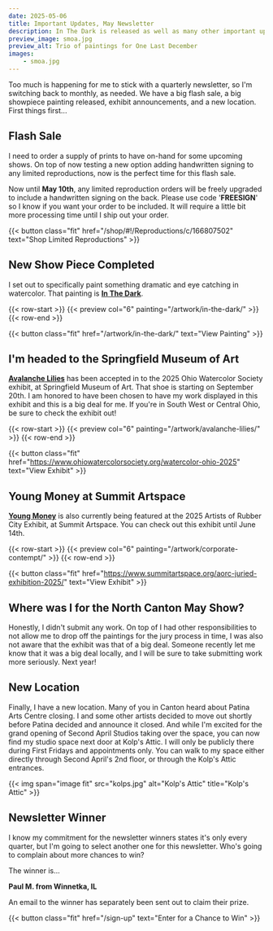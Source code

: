 ```yaml
---
date: 2025-05-06
title: Important Updates, May Newsletter
description: In The Dark is released as well as many other important updates.
preview_image: smoa.jpg
preview_alt: Trio of paintings for One Last December
images:
    - smoa.jpg
---
```


Too much is happening for me to stick with a quarterly newsletter, so I'm switching back to monthly, as needed. We have a big flash sale, a big showpiece painting released, exhibit announcements, and a new location. First things first...

<!--more-->

## Flash Sale ##

I need to order a supply of prints to have on-hand for some upcoming shows. On top of now testing a new option adding handwritten signing to any limited reproductions, now is the perfect time for this flash sale.

Now until **May 10th**, any limited reproduction orders will be freely upgraded to include a handwritten signing on the back. Please use code '**FREESIGN**' so I know if you want your order to be included. It will require a little bit more processing time until I ship out your order.

{{< button class="fit" href="/shop/#!/Reproductions/c/166807502" text="Shop Limited Reproductions" >}}


## New Show Piece Completed ##

I set out to specifically paint something dramatic and eye catching in watercolor. That painting is **[In The Dark](/artwork/in-the-dark)**.

{{< row-start >}}
    {{< preview col="6" painting="/artwork/in-the-dark/" >}}
{{< row-end >}}

{{< button class="fit" href="/artwork/in-the-dark/" text="View Painting" >}}


## I'm headed to the Springfield Museum of Art ##

**[Avalanche Lilies](/artwork/avalanche-lilies)** has been accepted in to the 2025 Ohio Watercolor Society exhibit, at Springfield Museum of Art. That shoe is starting on September 20th. I am honored to have been chosen to have my work displayed in this exhibit and this is a big deal for me. If you're in South West or Central Ohio, be sure to check the exhibit out!

{{< row-start >}}
    {{< preview col="6" painting="/artwork/avalanche-lilies/" >}}
{{< row-end >}}

{{< button class="fit" href="https://www.ohiowatercolorsociety.org/watercolor-ohio-2025" text="View Exhibit" >}}


## Young Money at Summit Artspace ##

**[Young Money](/artwork/young-money)** is also currently being featured at the 2025 Artists of Rubber City Exhibit, at Summit Artspace. You can check out this exhibit until June 14th.

{{< row-start >}}
    {{< preview col="6" painting="/artwork/corporate-contempt/" >}}
{{< row-end >}}

{{< button class="fit" href="https://www.summitartspace.org/aorc-juried-exhibition-2025/" text="View Exhibit" >}}


## Where was I for the North Canton May Show? ##

Honestly, I didn't submit any work. On top of I had other responsibilities to not allow me to drop off the paintings for the jury process in time, I was also not aware that the exhibit was that of a big deal. Someone recently let me know that it was a big deal locally, and I will be sure to take submitting work more seriously. Next year!


## New Location ##

Finally, I have a new location. Many of you in Canton heard about Patina Arts Centre closing. I and some other artists decided to move out shortly before Patina decided and announce it closed. And while I'm excited for the grand opening of Second April Studios taking over the space, you can now find my studio space next door at Kolp's Attic. I will only be publicly there during First Fridays and appointments only. You can walk to my space either directly through Second April's 2nd floor, or through the Kolp's Attic entrances.

{{< img span="image fit" src="kolps.jpg" alt="Kolp's Attic" title="Kolp's Attic" >}}


## Newsletter Winner ##

I know my commitment for the newsletter winners states it's only every quarter, but I'm going to select another one for this newsletter. Who's going to complain about more chances to win?

The winner is...

**Paul M. from Winnetka, IL**

An email to the winner has separately been sent out to claim their prize.

{{< button class="fit" href="/sign-up" text="Enter for a Chance to Win" >}}